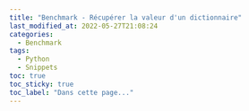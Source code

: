 ```yaml
---
title: "Benchmark - Récupérer la valeur d'un dictionnaire"
last_modified_at: 2022-05-27T21:08:24
categories:
  - Benchmark
tags:
  - Python
  - Snippets
toc: true
toc_sticky: true
toc_label: "Dans cette page..."
---
```


